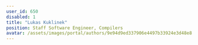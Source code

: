 ```yaml
---
user_id: 650
disabled: 1
title: "Lukas Kuklinek"
position: Staff Software Engineer, Compilers
avatar: /assets/images/portal/authors/9e94d9ed337906e4497b33924e3d48e8.jpg
---
```



